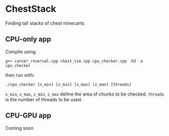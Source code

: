 # ChestStack
Finding tall stacks of chest minecarts.

## CPU-only app
Compile using
```
g++ carver_reversal.cpp chest_sim.cpp cpu_checker.cpp -O3 -o cpu_checker
```
then run with:
```
./cpu_checker [x_min] [z_min] [x_max] [z_max] [threads]
```
`x_min`, `x_max`, `z_min`, `z_max` define the area of chunks to be checked.
`threads` is the number of threads to be used.

## CPU-GPU app
Coming soon